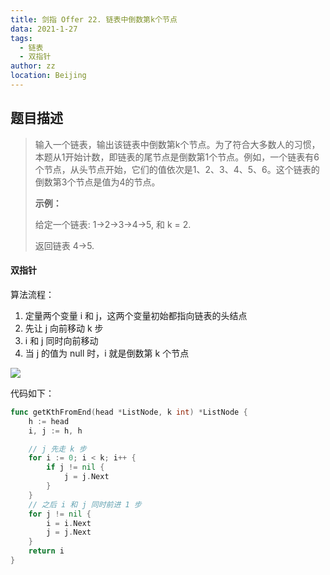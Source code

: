 ```yaml
---
title: 剑指 Offer 22. 链表中倒数第k个节点
data: 2021-1-27
tags: 
  - 链表
  - 双指针
author: zz
location: Beijing
---
```


## 题目描述

> 输入一个链表，输出该链表中倒数第k个节点。为了符合大多数人的习惯，本题从1开始计数，即链表的尾节点是倒数第1个节点。例如，一个链表有6个节点，从头节点开始，它们的值依次是1、2、3、4、5、6。这个链表的倒数第3个节点是值为4的节点。
>
>
> 
>**示例：**
> 
>给定一个链表: 1->2->3->4->5, 和 k = 2.
> 
> 返回链表 4->5.





####  双指针

算法流程：

1. 定量两个变量 i 和 j，这两个变量初始都指向链表的头结点
2. 先让 j 向前移动 k 步
3. i 和 j 同时向前移动
4. 当 j 的值为 null 时，i 就是倒数第 k 个节点



![](https://zkept-1302605083.cos.ap-nanjing.myqcloud.com/LeetCode/%E5%89%91%E6%8C%87Offer22_%E9%93%BE%E8%A1%A8%E4%B8%AD%E5%80%92%E6%95%B0%E7%AC%ACk%E4%B8%AA%E8%8A%82%E7%82%B9.png)





代码如下：

```go
func getKthFromEnd(head *ListNode, k int) *ListNode {
    h := head
    i, j := h, h

    // j 先走 k 步
    for i := 0; i < k; i++ {
        if j != nil {
            j = j.Next
        }
    }
    // 之后 i 和 j 同时前进 1 步
    for j != nil {
        i = i.Next
        j = j.Next
    }
    return i
}
```



<Vssue :title="$title" />
